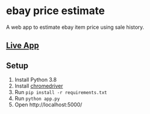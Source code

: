 # ebay price estimate

A web app to estimate ebay item price using sale history.

## [Live App](https://ebay-price-estimate.herokuapp.com/)

## Setup
1. Install Python 3.8
2. Install [chromedriver](https://chromedriver.chromium.org/downloads)
3. Run `pip install -r requirements.txt`
4. Run `python app.py`
5. Open http://localhost:5000/
